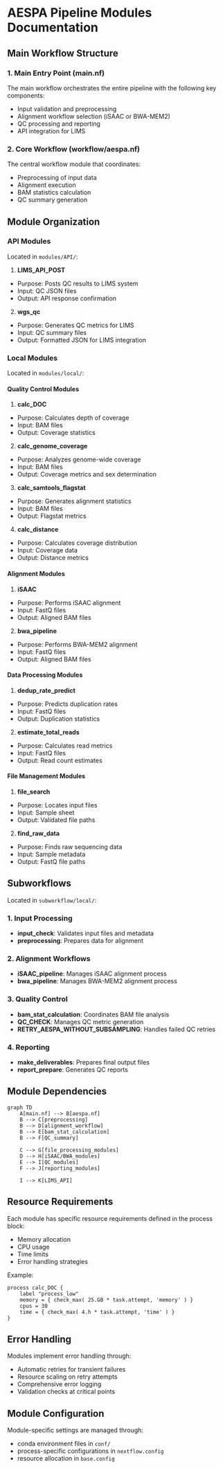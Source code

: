 # AESPA Pipeline Modules Documentation

## Main Workflow Structure

### 1. Main Entry Point (main.nf)
The main workflow orchestrates the entire pipeline with the following key components:
- Input validation and preprocessing
- Alignment workflow selection (iSAAC or BWA-MEM2)
- QC processing and reporting
- API integration for LIMS

### 2. Core Workflow (workflow/aespa.nf)
The central workflow module that coordinates:
- Preprocessing of input data
- Alignment execution
- BAM statistics calculation
- QC summary generation

## Module Organization

### API Modules
Located in `modules/API/`:

1. **LIMS_API_POST**
- Purpose: Posts QC results to LIMS system
- Input: QC JSON files
- Output: API response confirmation

2. **wgs_qc**
- Purpose: Generates QC metrics for LIMS
- Input: QC summary files
- Output: Formatted JSON for LIMS integration

### Local Modules
Located in `modules/local/`:

#### Quality Control Modules
1. **calc_DOC**
- Purpose: Calculates depth of coverage
- Input: BAM files
- Output: Coverage statistics

2. **calc_genome_coverage**
- Purpose: Analyzes genome-wide coverage
- Input: BAM files
- Output: Coverage metrics and sex determination

3. **calc_samtools_flagstat**
- Purpose: Generates alignment statistics
- Input: BAM files
- Output: Flagstat metrics

4. **calc_distance**
- Purpose: Calculates coverage distribution
- Input: Coverage data
- Output: Distance metrics

#### Alignment Modules
1. **iSAAC**
- Purpose: Performs iSAAC alignment
- Input: FastQ files
- Output: Aligned BAM files

2. **bwa_pipeline**
- Purpose: Performs BWA-MEM2 alignment
- Input: FastQ files
- Output: Aligned BAM files

#### Data Processing Modules
1. **dedup_rate_predict**
- Purpose: Predicts duplication rates
- Input: FastQ files
- Output: Duplication statistics

2. **estimate_total_reads**
- Purpose: Calculates read metrics
- Input: FastQ files
- Output: Read count estimates

#### File Management Modules
1. **file_search**
- Purpose: Locates input files
- Input: Sample sheet
- Output: Validated file paths

2. **find_raw_data**
- Purpose: Finds raw sequencing data
- Input: Sample metadata
- Output: FastQ file paths

## Subworkflows
Located in `subworkflow/local/`:

### 1. Input Processing
- **input_check**: Validates input files and metadata
- **preprocessing**: Prepares data for alignment

### 2. Alignment Workflows
- **iSAAC_pipeline**: Manages iSAAC alignment process
- **bwa_pipeline**: Manages BWA-MEM2 alignment process

### 3. Quality Control
- **bam_stat_calculation**: Coordinates BAM file analysis
- **QC_CHECK**: Manages QC metric generation
- **RETRY_AESPA_WITHOUT_SUBSAMPLING**: Handles failed QC retries

### 4. Reporting
- **make_deliverables**: Prepares final output files
- **report_prepare**: Generates QC reports

## Module Dependencies

```mermaid
graph TD
    A[main.nf] --> B[aespa.nf]
    B --> C[preprocessing]
    B --> D[alignment_workflow]
    B --> E[bam_stat_calculation]
    B --> F[QC_summary]
    
    C --> G[file_processing_modules]
    D --> H[iSAAC/BWA_modules]
    E --> I[QC_modules]
    F --> J[reporting_modules]
    
    I --> K[LIMS_API]
```

## Resource Requirements

Each module has specific resource requirements defined in the process block:
- Memory allocation
- CPU usage
- Time limits
- Error handling strategies

Example:
```nextflow
process calc_DOC {
    label "process_low"
    memory = { check_max( 25.GB * task.attempt, 'memory' ) }
    cpus = 30
    time = { check_max( 4.h * task.attempt, 'time' ) }
}
```

## Error Handling

Modules implement error handling through:
- Automatic retries for transient failures
- Resource scaling on retry attempts
- Comprehensive error logging
- Validation checks at critical points

## Module Configuration

Module-specific settings are managed through:
- conda environment files in `conf/`
- process-specific configurations in `nextflow.config`
- resource allocation in `base.config` 
